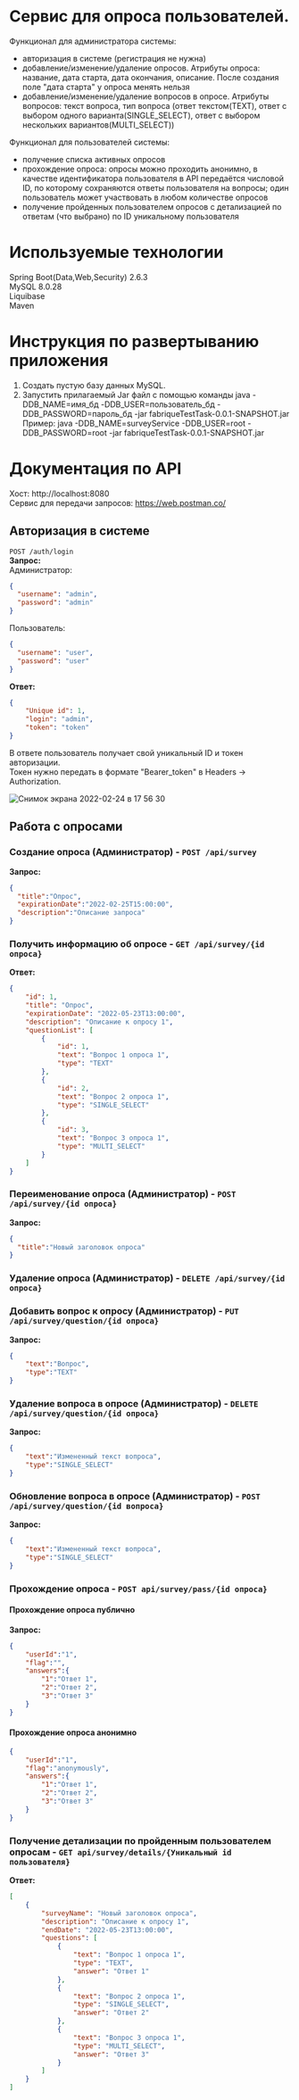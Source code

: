 # Сервис для опроса пользователей.
Функционал для администратора системы:

- авторизация в системе (регистрация не нужна)
- добавление/изменение/удаление опросов. Атрибуты опроса: название, дата старта, дата окончания, описание. После создания поле "дата старта" у опроса менять нельзя
- добавление/изменение/удаление вопросов в опросе. Атрибуты вопросов: текст вопроса, тип вопроса (ответ текстом(TEXT), ответ с выбором одного варианта(SINGLE_SELECT), ответ с выбором нескольких вариантов(MULTI_SELECT))

Функционал для пользователей системы:

- получение списка активных опросов
- прохождение опроса: опросы можно проходить анонимно, в качестве идентификатора пользователя в API передаётся числовой ID, по которому сохраняются ответы пользователя на вопросы; один пользователь может участвовать в любом количестве опросов
- получение пройденных пользователем опросов с детализацией по ответам (что выбрано) по ID уникальному пользователя

# Используемые технологии
Spring Boot(Data,Web,Security) 2.6.3  
MySQL 8.0.28  
Liquibase  
Maven  

# Инструкция по развертыванию приложения  
1. Создать пустую базу данных MySQL.  
2. Запустить прилагаемый Jar файл с помощью команды java -DDB_NAME=имя_бд -DDB_USER=пользователь_бд -DDB_PASSWORD=пароль_бд -jar fabriqueTestTask-0.0.1-SNAPSHOT.jar  
Пример: java -DDB_NAME=surveyService -DDB_USER=root -DDB_PASSWORD=root -jar fabriqueTestTask-0.0.1-SNAPSHOT.jar  

# Документация по API  
Хост: http://localhost:8080  
Сервис для передачи запросов: https://web.postman.co/
## Авторизация в системе  
`POST /auth/login`  
**Запрос:**  
Администратор:
```json
{
  "username": "admin",
  "password": "admin"
}
```  
Пользователь:  
```json
{
  "username": "user",
  "password": "user"
}
```  
**Ответ:**  
```json  
{
    "Unique id": 1,
    "login": "admin",
    "token": "token"
}
```  
В ответе пользователь получает свой уникальный ID и токен авторизации.  
Токен нужно передать в формате "Bearer_token" в Headers -> Authorization.

![Снимок экрана 2022-02-24 в 17 56 30](https://user-images.githubusercontent.com/78902538/155548844-f6a18bca-55ed-4332-b685-f287660559c1.jpg)

## Работа с опросами  
### Создание опроса (Администратор) - `POST /api/survey`
**Запрос:**  
```json
{
  "title":"Опрос",
  "expirationDate":"2022-02-25T15:00:00",
  "description":"Описание запроса"
}
```  
### Получить информацию об опросе - `GET /api/survey/{id опроса}`  
**Ответ:**  
```json  
{
    "id": 1,
    "title": "Опрос",
    "expirationDate": "2022-05-23T13:00:00",
    "description": "Описание к опросу 1",
    "questionList": [
        {
            "id": 1,
            "text": "Вопрос 1 опроса 1",
            "type": "TEXT"
        },
        {
            "id": 2,
            "text": "Вопрос 2 опроса 1",
            "type": "SINGLE_SELECT"
        },
        {
            "id": 3,
            "text": "Вопрос 3 опроса 1",
            "type": "MULTI_SELECT"
        }
    ]
}
```  
### Переименование опроса  (Администратор)  - `POST /api/survey/{id опроса}`
**Запрос:**  
```json  
{
  "title":"Новый заголовок опроса"
}
```  
### Удаление опроса  (Администратор)  - `DELETE /api/survey/{id опроса}`  
### Добавить вопрос к опросу (Администратор) - `PUT /api/survey/question/{id опроса}`  
**Запрос:**  
```json  
{
    "text":"Вопрос",
    "type":"TEXT"
}
```  
### Удаление вопроса в опросе (Администратор) - `DELETE /api/survey/question/{id опроса}`
**Запрос:**  
```json  
{
    "text":"Измененный текст вопроса",
    "type":"SINGLE_SELECT"
}
```  
### Обновление вопроса в опросе (Администратор) - `POST /api/survey/question/{id вопроса}`  
**Запрос:**  
```json  
{
    "text":"Измененный текст вопроса",
    "type":"SINGLE_SELECT"
}
```  
### Прохождение опроса - `POST api/survey/pass/{id опроса}`  
#### Прохождение опроса публично
**Запрос:**  
```json  
{
    "userId":"1",
    "flag":"",
    "answers":{
        "1":"Ответ 1",
        "2":"Ответ 2",
        "3":"Ответ 3"
    }
}
```  
#### Прохождение опроса анонимно
```json  
{
    "userId":"1",
    "flag":"anonymously",
    "answers":{
        "1":"Ответ 1",
        "2":"Ответ 2",
        "3":"Ответ 3"
    }
}
```  
### Получение детализации по пройденным пользователем опросам - `GET api/survey/details/{Уникальный id пользователя}`  
**Ответ:** 
```json  
[
    {
        "surveyName": "Новый заголовок опроса",
        "description": "Описание к опросу 1",
        "endDate": "2022-05-23T13:00:00",
        "questions": [
            {
                "text": "Вопрос 1 опроса 1",
                "type": "TEXT",
                "answer": "Ответ 1"
            },
            {
                "text": "Вопрос 2 опроса 1",
                "type": "SINGLE_SELECT",
                "answer": "Ответ 2"
            },
            {
                "text": "Вопрос 3 опроса 1",
                "type": "MULTI_SELECT",
                "answer": "Ответ 3"
            }
        ]
    }
]
```  



